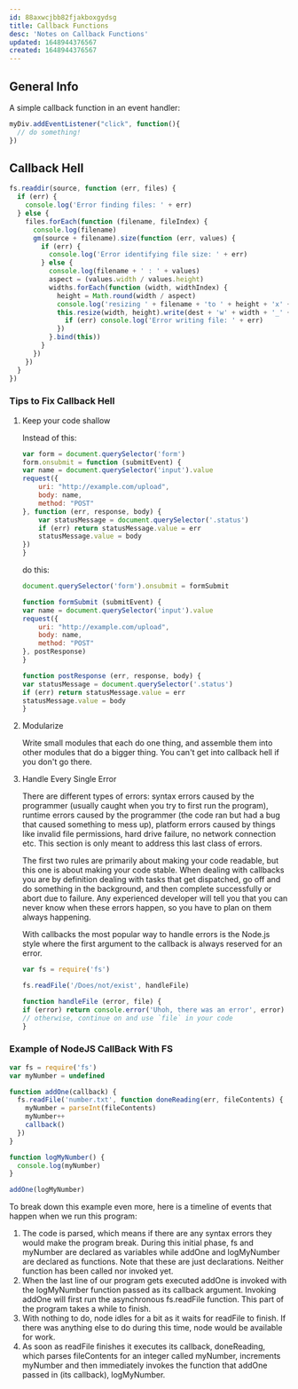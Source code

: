 ```yaml
---
id: 88axwcjbb82fjakboxgydsg
title: Callback Functions
desc: 'Notes on Callback Functions'
updated: 1648944376567
created: 1648944376567
---
```

## General Info

A simple callback function in an event handler:

```javascript
myDiv.addEventListener("click", function(){
  // do something!
})
```

## Callback Hell

```javascript
fs.readdir(source, function (err, files) {
  if (err) {
    console.log('Error finding files: ' + err)
  } else {
    files.forEach(function (filename, fileIndex) {
      console.log(filename)
      gm(source + filename).size(function (err, values) {
        if (err) {
          console.log('Error identifying file size: ' + err)
        } else {
          console.log(filename + ' : ' + values)
          aspect = (values.width / values.height)
          widths.forEach(function (width, widthIndex) {
            height = Math.round(width / aspect)
            console.log('resizing ' + filename + 'to ' + height + 'x' + height)
            this.resize(width, height).write(dest + 'w' + width + '_' + filename, function(err) {
              if (err) console.log('Error writing file: ' + err)
            })
          }.bind(this))
        }
      })
    })
  }
})
```

### Tips to Fix Callback Hell

1. Keep your code shallow

    Instead of this:

    ```javascript
    var form = document.querySelector('form')
    form.onsubmit = function (submitEvent) {
    var name = document.querySelector('input').value
    request({
        uri: "http://example.com/upload",
        body: name,
        method: "POST"
    }, function (err, response, body) {
        var statusMessage = document.querySelector('.status')
        if (err) return statusMessage.value = err
        statusMessage.value = body
    })
    }
    ```

    do this:

    ```javascript
    document.querySelector('form').onsubmit = formSubmit

    function formSubmit (submitEvent) {
    var name = document.querySelector('input').value
    request({
        uri: "http://example.com/upload",
        body: name,
        method: "POST"
    }, postResponse)
    }

    function postResponse (err, response, body) {
    var statusMessage = document.querySelector('.status')
    if (err) return statusMessage.value = err
    statusMessage.value = body
    }
    ```

2. Modularize

    Write small modules that each do one thing, and assemble them into other modules that do a bigger thing. You can't get into callback hell if you don't go there.

3. Handle Every Single Error

    There are different types of errors: syntax errors caused by the programmer (usually caught when you try to first run the program), runtime errors caused by the programmer (the code ran but had a bug that caused something to mess up), platform errors caused by things like invalid file permissions, hard drive failure, no network connection etc. This section is only meant to address this last class of errors.

    The first two rules are primarily about making your code readable, but this one is about making your code stable. When dealing with callbacks you are by definition dealing with tasks that get dispatched, go off and do something in the background, and then complete successfully or abort due to failure. Any experienced developer will tell you that you can never know when these errors happen, so you have to plan on them always happening.

    With callbacks the most popular way to handle errors is the Node.js style where the first argument to the callback is always reserved for an error.

    ```javascript
    var fs = require('fs')

    fs.readFile('/Does/not/exist', handleFile)

    function handleFile (error, file) {
    if (error) return console.error('Uhoh, there was an error', error)
    // otherwise, continue on and use `file` in your code
    }
    ```

### Example of NodeJS CallBack With FS

```javascript
var fs = require('fs')
var myNumber = undefined

function addOne(callback) {
  fs.readFile('number.txt', function doneReading(err, fileContents) {
    myNumber = parseInt(fileContents)
    myNumber++
    callback()
  })
}

function logMyNumber() {
  console.log(myNumber)
}

addOne(logMyNumber)
```

To break down this example even more, here is a timeline of events that happen when we run this program:

1. The code is parsed, which means if there are any syntax errors they would make the program break. During this initial phase, fs and myNumber are declared as variables while addOne and logMyNumber are declared as functions. Note that these are just declarations. Neither function has been called nor invoked yet.
2. When the last line of our program gets executed addOne is invoked with the logMyNumber function passed as its callback argument. Invoking addOne will first run the asynchronous fs.readFile function. This part of the program takes a while to finish.
3. With nothing to do, node idles for a bit as it waits for readFile to finish. If there was anything else to do during this time, node would be available for work.
4. As soon as readFile finishes it executes its callback, doneReading, which parses fileContents for an integer called myNumber, increments myNumber and then immediately invokes the function that addOne passed in (its callback), logMyNumber.
